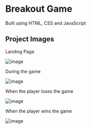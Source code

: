 # Breakout Game

Built using HTML, CSS and JavaScript

## Project Images

Landing Page

![image](https://github.com/bhanutejaswini/breakout/assets/29518361/6da36706-71b6-4896-a72e-6d4cf3dd178f)

During the game

![image](https://github.com/bhanutejaswini/breakout/assets/29518361/9d540728-0b71-4cdc-9ea7-45ab57dadba4)

When the player loses the game

![image](https://github.com/bhanutejaswini/breakout/assets/29518361/683db018-0adc-419d-9d8f-d4aa08e3c181)

When the player wins the game

![image](https://github.com/bhanutejaswini/breakout/assets/29518361/17be8a22-4934-44d4-aa31-4549878578e2)

